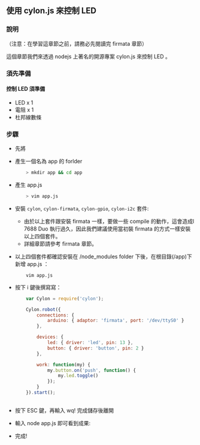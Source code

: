 ## 使用 cylon.js 來控制 LED

### 說明

（注意：在學習這章節之前，請務必先閱讀完 firmata 章節）

這個章節我們來透過 nodejs 上著名的開源專案 cylon.js 來控制 LED 。

### 須先準備

#### 控制 LED 須準備
* LED x 1
* 電阻 x 1
* 杜邦線數條


### 步驟

* 先將

* 產生一個名為 app 的 forlder
    ``` bash
        > mkdir app && cd app
    ```

* 產生 app.js 
    ``` bash
        > vim app.js
    ```
    
* 安裝 `cylon`, `cylon-firmata`, `cylon-gpio`, `cylon-i2c` 套件:
    
    * 由於以上套件跟安裝 firmata 一樣，要做一些 compile 的動作，這會造成l 7688 Duo 執行過久，因此我們建議使用當初裝 firmata 的方式一樣安裝以上四個套件。
    * 詳細章節請參考 firmata 章節。
    
    
* 以上四個套件都確認安裝在 /node_modules folder 下後，在根目錄(/app)下新增 app.js ：
    ```
        vim app.js
    ```
* 按下 i 鍵後撰寫寫：
    ``` js
        var Cylon = require('cylon');

        Cylon.robot({
            connections: {
                arduino: { adaptor: 'firmata', port: '/dev/ttyS0' }
            },

            devices: {
                led: { driver: 'led', pin: 13 },
                button: { driver: 'button', pin: 2 }
            },

            work: function(my) {
                my.button.on('push', function() {
                    my.led.toggle()
                });
            }
        }).start();
        
    ```
* 按下 ESC 鍵，再輸入 wq! 完成儲存後離開
* 輸入 node app.js 即可看到成果:


* 完成!
    

        

    
